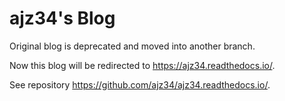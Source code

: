 ajz34's Blog
============

Original blog is deprecated and moved into another branch.

Now this blog will be redirected to https://ajz34.readthedocs.io/.

See repository https://github.com/ajz34/ajz34.readthedocs.io/.
